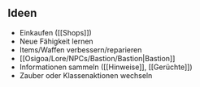 ## Ideen
- Einkaufen ([[Shops]])
- Neue Fähigkeit lernen
- Items/Waffen verbessern/reparieren
- [[Osigoa/Lore/NPCs/Bastion/Bastion|Bastion]]
- Informationen sammeln ([[Hinweise]], [[Gerüchte]])
- Zauber oder Klassenaktionen wechseln
